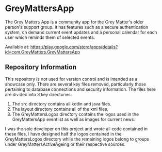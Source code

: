 # GreyMattersApp

The Grey Matters App is a community app for the Grey Matter's older person's support group. It has features such as a secure
authentication system, on demand current event updates and a personal calendar for each user which reminds them of selected events.

Available at: https://play.google.com/store/apps/details?id=com.GreyMatters.GreyMattersApp

## Repository Information
This repository is not used for version control and is intended as a showcase only. There are several key files removed, particularly those pertaining to database connections and security information. The files here are divided into 3 key directories:

1. The src directory contains all kotlin and java files.
2. The layout directory contains all of the xml files.
3. The GreyMattersLogos directory contains the logos used in the GreyMattersApp eventlist as well as images for current news.

I was the sole developer on this project and wrote all code contained in these files. I have designed half the logos contained in the GreyMattersLogos directory while the remaining logos belong to groups under GreyMattersActiveAgeing or their respective sources.
